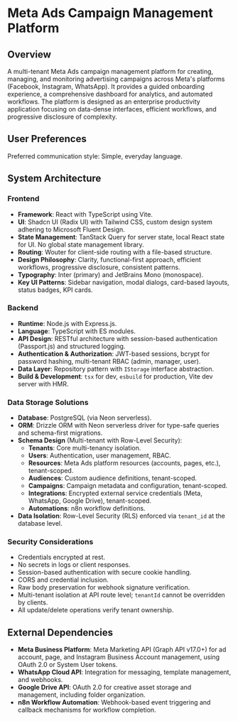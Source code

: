 # Meta Ads Campaign Management Platform

## Overview
A multi-tenant Meta Ads campaign management platform for creating, managing, and monitoring advertising campaigns across Meta's platforms (Facebook, Instagram, WhatsApp). It provides a guided onboarding experience, a comprehensive dashboard for analytics, and automated workflows. The platform is designed as an enterprise productivity application focusing on data-dense interfaces, efficient workflows, and progressive disclosure of complexity.

## User Preferences
Preferred communication style: Simple, everyday language.

## System Architecture

### Frontend
- **Framework**: React with TypeScript using Vite.
- **UI**: Shadcn UI (Radix UI) with Tailwind CSS, custom design system adhering to Microsoft Fluent Design.
- **State Management**: TanStack Query for server state, local React state for UI. No global state management library.
- **Routing**: Wouter for client-side routing with a file-based structure.
- **Design Philosophy**: Clarity, functional-first approach, efficient workflows, progressive disclosure, consistent patterns.
- **Typography**: Inter (primary) and JetBrains Mono (monospace).
- **Key UI Patterns**: Sidebar navigation, modal dialogs, card-based layouts, status badges, KPI cards.

### Backend
- **Runtime**: Node.js with Express.js.
- **Language**: TypeScript with ES modules.
- **API Design**: RESTful architecture with session-based authentication (Passport.js) and structured logging.
- **Authentication & Authorization**: JWT-based sessions, bcrypt for password hashing, multi-tenant RBAC (admin, manager, user).
- **Data Layer**: Repository pattern with `IStorage` interface abstraction.
- **Build & Development**: `tsx` for dev, `esbuild` for production, Vite dev server with HMR.

### Data Storage Solutions
- **Database**: PostgreSQL (via Neon serverless).
- **ORM**: Drizzle ORM with Neon serverless driver for type-safe queries and schema-first migrations.
- **Schema Design** (Multi-tenant with Row-Level Security):
    - **Tenants**: Core multi-tenancy isolation.
    - **Users**: Authentication, user management, RBAC.
    - **Resources**: Meta Ads platform resources (accounts, pages, etc.), tenant-scoped.
    - **Audiences**: Custom audience definitions, tenant-scoped.
    - **Campaigns**: Campaign metadata and configuration, tenant-scoped.
    - **Integrations**: Encrypted external service credentials (Meta, WhatsApp, Google Drive), tenant-scoped.
    - **Automations**: n8n workflow definitions.
- **Data Isolation**: Row-Level Security (RLS) enforced via `tenant_id` at the database level.

### Security Considerations
- Credentials encrypted at rest.
- No secrets in logs or client responses.
- Session-based authentication with secure cookie handling.
- CORS and credential inclusion.
- Raw body preservation for webhook signature verification.
- Multi-tenant isolation at API route level; `tenantId` cannot be overridden by clients.
- All update/delete operations verify tenant ownership.

## External Dependencies
- **Meta Business Platform**: Meta Marketing API (Graph API v17.0+) for ad account, page, and Instagram Business Account management, using OAuth 2.0 or System User tokens.
- **WhatsApp Cloud API**: Integration for messaging, template management, and webhooks.
- **Google Drive API**: OAuth 2.0 for creative asset storage and management, including folder organization.
- **n8n Workflow Automation**: Webhook-based event triggering and callback mechanisms for workflow completion.